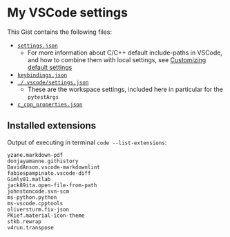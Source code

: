 # My VSCode settings

This Gist contains the following files:

- [`settings.json`]()
    - For more information about C/C++ default include-paths in VSCode, and how to combine them with local settings, see [Customizing default settings](https://code.visualstudio.com/docs/cpp/customize-default-settings-cpp)
- [`keybindings.json`]()
- [`./.vscode/settings.json`]()
    - These are the workspace settings, included here in particular for the `pytestArgs`
- [`c_cpp_properties.json`]()

## Installed extensions

Output of executing in terminal `code --list-extensions`:

```
yzane.markdown-pdf
donjayamanne.githistory
DavidAnson.vscode-markdownlint
fabiospampinato.vscode-diff  
Gimly81.matlab
jack89ita.open-file-from-path
johnstoncode.svn-scm
ms-python.python
ms-vscode.cpptools
oliversturm.fix-json
PKief.material-icon-theme
stkb.rewrap
v4run.transpose
```
